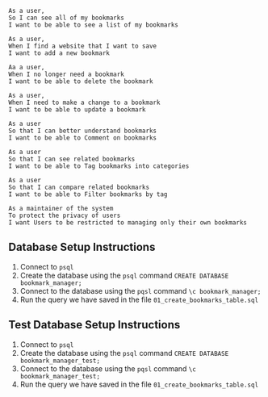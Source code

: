 ```
As a user,
So I can see all of my bookmarks
I want to be able to see a list of my bookmarks

As a user,
When I find a website that I want to save
I want to add a new bookmark

Aa a user,
When I no longer need a bookmark
I want to be able to delete the bookmark

As a user,
When I need to make a change to a bookmark
I want to be able to update a bookmark

As a user
So that I can better understand bookmarks
I want to be able to Comment on bookmarks

As a user
So that I can see related bookmarks
I want to be able to Tag bookmarks into categories

As a user
So that I can compare related bookmarks
I want to be able to Filter bookmarks by tag

As a maintainer of the system
To protect the privacy of users
I want Users to be restricted to managing only their own bookmarks

```

## Database Setup Instructions

1. Connect to `psql`
2. Create the database using the `psql` command `CREATE DATABASE bookmark_manager;`
3. Connect to the database using the `pqsl` command `\c bookmark_manager;`
4. Run the query we have saved in the file `01_create_bookmarks_table.sql`

## Test Database Setup Instructions

1. Connect to `psql`
2. Create the database using the `psql` command `CREATE DATABASE bookmark_manager_test;`
3. Connect to the database using the `pqsl` command `\c bookmark_manager_test;`
4. Run the query we have saved in the file `01_create_bookmarks_table.sql`
